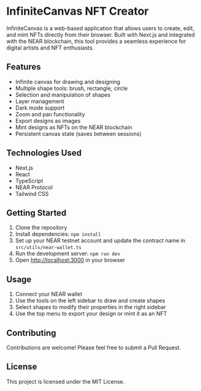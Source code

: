 # InfiniteCanvas NFT Creator

InfiniteCanvas is a web-based application that allows users to create, edit, and mint NFTs directly from their browser. Built with Next.js and integrated with the NEAR blockchain, this tool provides a seamless experience for digital artists and NFT enthusiasts.

## Features

- Infinite canvas for drawing and designing
- Multiple shape tools: brush, rectangle, circle
- Selection and manipulation of shapes
- Layer management
- Dark mode support
- Zoom and pan functionality
- Export designs as images
- Mint designs as NFTs on the NEAR blockchain
- Persistent canvas state (saves between sessions)

## Technologies Used

- Next.js
- React
- TypeScript
- NEAR Protocol
- Tailwind CSS

## Getting Started

1. Clone the repository
2. Install dependencies: `npm install`
3. Set up your NEAR testnet account and update the contract name in `src/utils/near-wallet.ts`
4. Run the development server: `npm run dev`
5. Open [http://localhost:3000](http://localhost:3000) in your browser

## Usage

1. Connect your NEAR wallet
2. Use the tools on the left sidebar to draw and create shapes
3. Select shapes to modify their properties in the right sidebar
4. Use the top menu to export your design or mint it as an NFT

## Contributing

Contributions are welcome! Please feel free to submit a Pull Request.

## License

This project is licensed under the MIT License.
